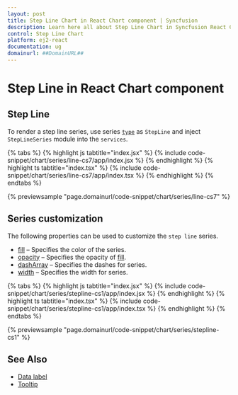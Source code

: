 ```yaml
---
layout: post
title: Step Line Chart in React Chart component | Syncfusion
description: Learn here all about Step Line Chart in Syncfusion React Chart component of Syncfusion Essential JS 2 and more.
control: Step Line Chart 
platform: ej2-react
documentation: ug
domainurl: ##DomainURL##
---
```

# Step Line in React Chart component

## Step Line

To render a step line series, use series [`type`](https://ej2.syncfusion.com/react/documentation/api/chart/series/#type) as `StepLine` and inject `StepLineSeries` module into the `services`.

{% tabs %}
{% highlight js tabtitle="index.jsx" %}
{% include code-snippet/chart/series/line-cs7/app/index.jsx %}
{% endhighlight %}
{% highlight ts tabtitle="index.tsx" %}
{% include code-snippet/chart/series/line-cs7/app/index.tsx %}
{% endhighlight %}
{% endtabs %}

 {% previewsample "page.domainurl/code-snippet/chart/series/line-cs7" %}

## Series customization

The following properties can be used to customize the `step line` series.

* [fill](https://ej2.syncfusion.com/react/documentation/api/chart/seriesModel/#fill-string) – Specifies the color of the series.
* [opacity](https://ej2.syncfusion.com/react/documentation/api/chart/seriesModel/#opacity) – Specifies the opacity of [fill](https://ej2.syncfusion.com/react/documentation/api/chart/seriesModel/#fill-string).
* [dashArray](https://ej2.syncfusion.com/react/documentation/api/chart/seriesModel/#dasharray) – Specifies the dashes for series.
* [width](https://ej2.syncfusion.com/react/documentation/api/chart/seriesModel/#width) – Specifies the width for series.

{% tabs %}
{% highlight js tabtitle="index.jsx" %}
{% include code-snippet/chart/series/stepline-cs1/app/index.jsx %}
{% endhighlight %}
{% highlight ts tabtitle="index.tsx" %}
{% include code-snippet/chart/series/stepline-cs1/app/index.tsx %}
{% endhighlight %}
{% endtabs %}

 {% previewsample "page.domainurl/code-snippet/chart/series/stepline-cs1" %}

## See Also

* [Data label](./data-labels/)
* [Tooltip](./tool-tip/)
